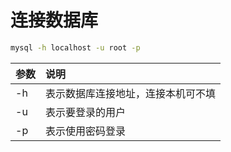 # 连接数据库

```bash
mysql -h localhost -u root -p
```

| 参数 | 说明 |
| :--- | :--- |
| -h | 表示数据库连接地址，连接本机可不填 |
| -u | 表示要登录的用户 |
| -p | 表示使用密码登录 |



